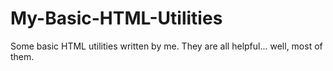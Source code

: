# My-Basic-HTML-Utilities
Some basic HTML utilities written by me.
They are all helpful... well, most of them.
